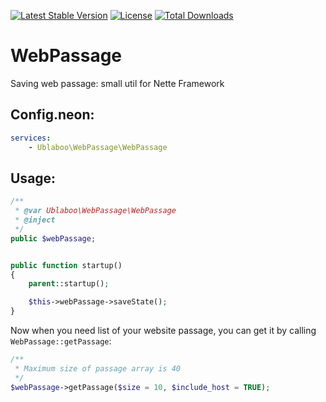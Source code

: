 [![Latest Stable Version](https://poser.pugx.org/ublaboo/web-passage/v/stable)](https://packagist.org/packages/ublaboo/web-passage)
[![License](https://poser.pugx.org/ublaboo/web-passage/license)](https://packagist.org/packages/ublaboo/web-passage)
[![Total Downloads](https://poser.pugx.org/ublaboo/web-passage/downloads)](https://packagist.org/packages/ublaboo/web-passage)

WebPassage
==========

Saving web passage: small util for Nette Framework

## Config.neon:

```yml
services:
	- Ublaboo\WebPassage\WebPassage
```

## Usage:

```php
/**
 * @var Ublaboo\WebPassage\WebPassage
 * @inject
 */
public $webPassage;


public function startup()
{
	parent::startup();

	$this->webPassage->saveState();
}
```

Now when you need list of your website passage, you can get it by calling `WebPassage::getPassage`:

```php
/**
 * Maximum size of passage array is 40
 */
$webPassage->getPassage($size = 10, $include_host = TRUE);
```
